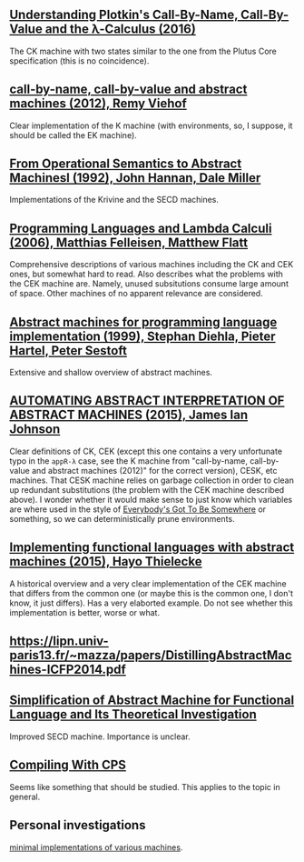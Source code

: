## [Understanding Plotkin's Call-By-Name, Call-By-Value and the λ-Calculus (2016)](http://languagengine.co/blog/plotkin-cbn-cbv/)
The CK machine with two states similar to the one from the Plutus Core specification (this is no coincidence).

## [call-by-name, call-by-value and abstract machines (2012), Remy Viehof](https://www.ru.nl/publish/pages/769526/cbn_cbv_and_ams_remyviehoff.pdf)
Clear implementation of the K machine (with environments, so, I suppose, it should be called the EK machine).

## [From Operational Semantics to Abstract Machinesl (1992), John Hannan, Dale Miller](http://www.lix.polytechnique.fr/~dale/papers/mscs92.pdf)
Implementations of the Krivine and the SECD machines.

## [Programming Languages and Lambda Calculi (2006), Matthias Felleisen, Matthew Flatt](http://ecee.colorado.edu/ecen5533/fall11/reading/pllc.pdf)
Comprehensive descriptions of various machines including the CK and CEK ones, but somewhat hard to read. Also describes what the problems with the CEK machine are. Namely, unused subsitutions consume large amount of space. Other machines of no apparent relevance are considered.

## [Abstract machines for programming language implementation (1999), Stephan Diehla, Pieter Hartel, Peter Sestoft](http://www.inf.ed.ac.uk/teaching/courses/lsi/diehl_abstract_machines.pdf)
Extensive and shallow overview of abstract machines.

## [AUTOMATING ABSTRACT INTERPRETATION OF ABSTRACT MACHINES (2015), James Ian Johnson](https://arxiv.org/pdf/1504.08033.pdf)
Clear definitions of CK, CEK (except this one contains a very unfortunate typo in the `appR-λ` case, see the K machine from "call-by-name, call-by-value and abstract machines (2012)" for the correct version), CESK, etc machines. That CESK machine relies on garbage collection in order to clean up redundant substitutions (the problem with the CEK machine described above). I wonder whether it would make sense to just know which variables are where used in the style of [Everybody's Got To Be Somewhere](https://github.com/pigworker/EGTBS/blob/master/EGTBS.pdf) or something, so we can deterministically prune environments.

## [Implementing functional languages with abstract machines (2015), Hayo Thielecke](https://www.cs.bham.ac.uk/~hxt/2015/compilers/compiling-functional.pdf)
A historical overview and a very clear implementation of the CEK machine that differs from the common one (or maybe this is the common one, I don't know, it just differs). Has a very elaborted example. Do not see whether this implementation is better, worse or what.

## https://lipn.univ-paris13.fr/~mazza/papers/DistillingAbstractMachines-ICFP2014.pdf

## [Simplification of Abstract Machine for Functional Language and Its Theoretical Investigation](http://www.jsoftware.us/vol10/97-CA010.pdf)
Improved SECD machine. Importance is unclear.

## [Compiling With CPS](https://jozefg.bitbucket.io/posts/2015-04-30-cps.html)
Seems like something that should be studied. This applies to the topic in general.

## Personal investigations
[minimal implementations of various machines](https://gist.github.com/effectfully/f742e2f846e03a2e2fd62765b642d515#file-a-minimalistic-ck-machine-agda).

